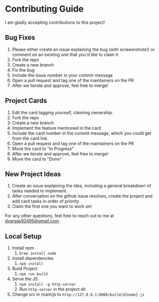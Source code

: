 # Contributing Guide

I am gladly accepting contributions to this project!

## Bug Fixes

1. Please either create an issue explaining the bug (with screesnshots!) or comment on an existing one that you'd like to claim it
1. Fork the repo
1. Create a new branch
1. Fix the bug
1. Include the issue number in your commit message
1. Open a pull request and tag one of the maintainers on the PR
1. After we iterate and approve, feel free to merge!

## Project Cards

1. Edit the card tagging yourself, claiming ownership.
1. Fork the repo
1. Create a new branch
1. Implement the feature mentioned in the card
1. Include the card number in the commit message, which you could get from the card link
1. Open a pull request and tag one of the maintainers on the PR
1. Move the card to "In Progress"
1. After we iterate and approve, feel free to merge!
1. Move the card to "Done"

## New Project Ideas

1. Create an issue explaining the idea, including a general breakdown of tasks needed to implement.
1. After conversation on the github issue resolves, create the project and add card tasks in order of priority
1. Claim the first one you want to work on!

For any other questions, feel free to reach out to me at dvargas92495@gmail.com.

## Local Setup

1. Install npm
	1. `brew install node`
1. Install dependencies
	1. `npm install`
1. Build Project
	1. `npm run build`
1. Serve the JS
	1. `npm install -g http-server`
	1. Run `http-server` in the project dir
1. Change src in roam/js to `http://127.0.0.1:8080/build/${name}.js`

